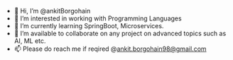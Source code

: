 - 👋 Hi, I’m @ankitBorgohain
- 👀 I’m interested in working with Programming Languages
- 🌱 I’m currently learning SpringBoot, Microservices.
- 💞️ I’m available to collaborate on any project on advanced topics such as AI, ML etc.
- 📫 Please do reach me if reqired @ankit.borgohain98@gmail.com

<!---
ankitBorgohain/ankitBorgohain is a ✨ special ✨ repository because its `README.md` (this file) appears on your GitHub profile.
You can click the Preview link to take a look at your changes.
--->
